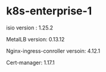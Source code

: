 # k8s-enterprise-1


isio version : 1.25.2

MetalLB version: 0.13.12

Nginx-ingress-conroller versoin: 4.12.1

Cert-manager: 1.17.1

